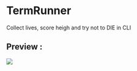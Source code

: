 # TermRunner
Collect lives, score heigh and try not to DIE in CLI


## Preview :
![](https://github.com/Harshit00yadav/TermRunner/res/gamePlay.gif)
